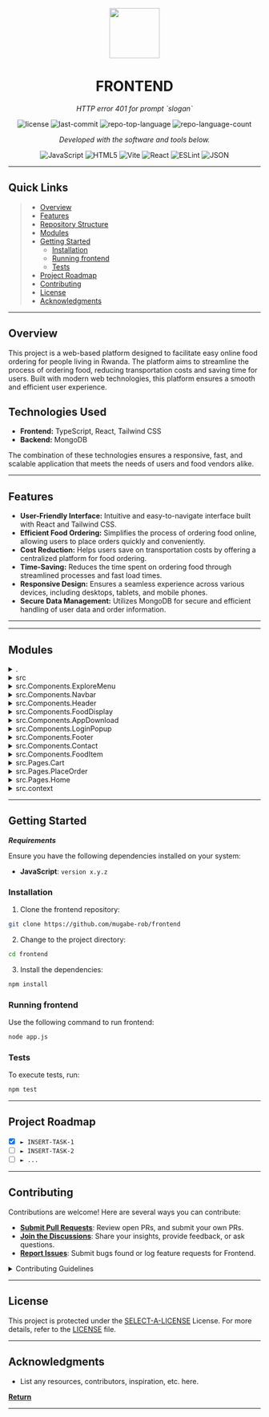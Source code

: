 <p align="center">
  <img src="https://cdn-icons-png.flaticon.com/512/6295/6295417.png" width="100" />
</p>
<p align="center">
    <h1 align="center">FRONTEND</h1>
</p>
<p align="center">
    <em>HTTP error 401 for prompt `slogan`</em>
</p>
<p align="center">
	<img src="https://img.shields.io/github/license/mugabe-rob/frontend?style=flat&color=0080ff" alt="license">
	<img src="https://img.shields.io/github/last-commit/mugabe-rob/frontend?style=flat&logo=git&logoColor=white&color=0080ff" alt="last-commit">
	<img src="https://img.shields.io/github/languages/top/mugabe-rob/frontend?style=flat&color=0080ff" alt="repo-top-language">
	<img src="https://img.shields.io/github/languages/count/mugabe-rob/frontend?style=flat&color=0080ff" alt="repo-language-count">
<p>
<p align="center">
		<em>Developed with the software and tools below.</em>
</p>
<p align="center">
	<img src="https://img.shields.io/badge/JavaScript-F7DF1E.svg?style=flat&logo=JavaScript&logoColor=black" alt="JavaScript">
	<img src="https://img.shields.io/badge/HTML5-E34F26.svg?style=flat&logo=HTML5&logoColor=white" alt="HTML5">
	<img src="https://img.shields.io/badge/Vite-646CFF.svg?style=flat&logo=Vite&logoColor=white" alt="Vite">
	<img src="https://img.shields.io/badge/React-61DAFB.svg?style=flat&logo=React&logoColor=black" alt="React">
	<img src="https://img.shields.io/badge/ESLint-4B32C3.svg?style=flat&logo=ESLint&logoColor=white" alt="ESLint">
	<img src="https://img.shields.io/badge/JSON-000000.svg?style=flat&logo=JSON&logoColor=white" alt="JSON">
</p>
<hr>

##  Quick Links

> - [ Overview](#-overview)
> - [ Features](#-features)
> - [ Repository Structure](#-repository-structure)
> - [ Modules](#-modules)
> - [ Getting Started](#-getting-started)
>   - [ Installation](#-installation)
>   - [ Running frontend](#-running-frontend)
>   - [ Tests](#-tests)
> - [ Project Roadmap](#-project-roadmap)
> - [ Contributing](#-contributing)
> - [ License](#-license)
> - [ Acknowledgments](#-acknowledgments)

---

##  Overview
This project is a web-based platform designed to facilitate easy online food ordering for people living in Rwanda. The platform aims to streamline the process of ordering food, reducing transportation costs and saving time for users. Built with modern web technologies, this platform ensures a smooth and efficient user experience.

## Technologies Used
- **Frontend:** TypeScript, React, Tailwind CSS
- **Backend:** MongoDB

The combination of these technologies ensures a responsive, fast, and scalable application that meets the needs of users and food vendors alike.


---

##  Features

- **User-Friendly Interface:** Intuitive and easy-to-navigate interface built with React and Tailwind CSS.
- **Efficient Food Ordering:** Simplifies the process of ordering food online, allowing users to place orders quickly and conveniently.
- **Cost Reduction:** Helps users save on transportation costs by offering a centralized platform for food ordering.
- **Time-Saving:** Reduces the time spent on ordering food through streamlined processes and fast load times.
- **Responsive Design:** Ensures a seamless experience across various devices, including desktops, tablets, and mobile phones.
- **Secure Data Management:** Utilizes MongoDB for secure and efficient handling of user data and order information.


---


---

##  Modules

<details closed><summary>.</summary>

| File                                                                                      | Summary                                       |
| ---                                                                                       | ---                                           |
| [index.html](https://github.com/mugabe-rob/frontend/blob/master/index.html)               | HTTP error 401 for prompt `index.html`        |
| [vite.config.js](https://github.com/mugabe-rob/frontend/blob/master/vite.config.js)       | HTTP error 401 for prompt `vite.config.js`    |
| [package.json](https://github.com/mugabe-rob/frontend/blob/master/package.json)           | HTTP error 401 for prompt `package.json`      |
| [package-lock.json](https://github.com/mugabe-rob/frontend/blob/master/package-lock.json) | HTTP error 401 for prompt `package-lock.json` |

</details>

<details closed><summary>src</summary>

| File                                                                          | Summary                                   |
| ---                                                                           | ---                                       |
| [App.jsx](https://github.com/mugabe-rob/frontend/blob/master/src/App.jsx)     | HTTP error 401 for prompt `src/App.jsx`   |
| [App.css](https://github.com/mugabe-rob/frontend/blob/master/src/App.css)     | HTTP error 401 for prompt `src/App.css`   |
| [index.css](https://github.com/mugabe-rob/frontend/blob/master/src/index.css) | HTTP error 401 for prompt `src/index.css` |
| [main.jsx](https://github.com/mugabe-rob/frontend/blob/master/src/main.jsx)   | HTTP error 401 for prompt `src/main.jsx`  |

</details>

<details closed><summary>src.Components.ExploreMenu</summary>

| File                                                                                                             | Summary                                                                |
| ---                                                                                                              | ---                                                                    |
| [ExploreMenu.jsx](https://github.com/mugabe-rob/frontend/blob/master/src/Components/ExploreMenu/ExploreMenu.jsx) | HTTP error 401 for prompt `src/Components/ExploreMenu/ExploreMenu.jsx` |
| [ExploreMenu.css](https://github.com/mugabe-rob/frontend/blob/master/src/Components/ExploreMenu/ExploreMenu.css) | HTTP error 401 for prompt `src/Components/ExploreMenu/ExploreMenu.css` |

</details>

<details closed><summary>src.Components.Navbar</summary>

| File                                                                                              | Summary                                                      |
| ---                                                                                               | ---                                                          |
| [Navbar.jsx](https://github.com/mugabe-rob/frontend/blob/master/src/Components/Navbar/Navbar.jsx) | HTTP error 401 for prompt `src/Components/Navbar/Navbar.jsx` |
| [Navbar.css](https://github.com/mugabe-rob/frontend/blob/master/src/Components/Navbar/Navbar.css) | HTTP error 401 for prompt `src/Components/Navbar/Navbar.css` |

</details>

<details closed><summary>src.Components.Header</summary>

| File                                                                                              | Summary                                                      |
| ---                                                                                               | ---                                                          |
| [Header.css](https://github.com/mugabe-rob/frontend/blob/master/src/Components/Header/Header.css) | HTTP error 401 for prompt `src/Components/Header/Header.css` |
| [Header.jsx](https://github.com/mugabe-rob/frontend/blob/master/src/Components/Header/Header.jsx) | HTTP error 401 for prompt `src/Components/Header/Header.jsx` |

</details>

<details closed><summary>src.Components.FoodDisplay</summary>

| File                                                                                                             | Summary                                                                |
| ---                                                                                                              | ---                                                                    |
| [FoodDisplay.jsx](https://github.com/mugabe-rob/frontend/blob/master/src/Components/FoodDisplay/FoodDisplay.jsx) | HTTP error 401 for prompt `src/Components/FoodDisplay/FoodDisplay.jsx` |
| [FoodDisplay.css](https://github.com/mugabe-rob/frontend/blob/master/src/Components/FoodDisplay/FoodDisplay.css) | HTTP error 401 for prompt `src/Components/FoodDisplay/FoodDisplay.css` |

</details>

<details closed><summary>src.Components.AppDownload</summary>

| File                                                                                                             | Summary                                                                |
| ---                                                                                                              | ---                                                                    |
| [AppDownload.css](https://github.com/mugabe-rob/frontend/blob/master/src/Components/AppDownload/AppDownload.css) | HTTP error 401 for prompt `src/Components/AppDownload/AppDownload.css` |
| [AppDownload.jsx](https://github.com/mugabe-rob/frontend/blob/master/src/Components/AppDownload/AppDownload.jsx) | HTTP error 401 for prompt `src/Components/AppDownload/AppDownload.jsx` |

</details>

<details closed><summary>src.Components.LoginPopup</summary>

| File                                                                                                          | Summary                                                              |
| ---                                                                                                           | ---                                                                  |
| [LoginPopup.jsx](https://github.com/mugabe-rob/frontend/blob/master/src/Components/LoginPopup/LoginPopup.jsx) | HTTP error 401 for prompt `src/Components/LoginPopup/LoginPopup.jsx` |
| [LoginPopup.css](https://github.com/mugabe-rob/frontend/blob/master/src/Components/LoginPopup/LoginPopup.css) | HTTP error 401 for prompt `src/Components/LoginPopup/LoginPopup.css` |

</details>

<details closed><summary>src.Components.Footer</summary>

| File                                                                                              | Summary                                                      |
| ---                                                                                               | ---                                                          |
| [Footer.jsx](https://github.com/mugabe-rob/frontend/blob/master/src/Components/Footer/Footer.jsx) | HTTP error 401 for prompt `src/Components/Footer/Footer.jsx` |
| [Footer.css](https://github.com/mugabe-rob/frontend/blob/master/src/Components/Footer/Footer.css) | HTTP error 401 for prompt `src/Components/Footer/Footer.css` |

</details>

<details closed><summary>src.Components.Contact</summary>

| File                                                                                                 | Summary                                                        |
| ---                                                                                                  | ---                                                            |
| [Contact.css](https://github.com/mugabe-rob/frontend/blob/master/src/Components/Contact/Contact.css) | HTTP error 401 for prompt `src/Components/Contact/Contact.css` |
| [Contact.jsx](https://github.com/mugabe-rob/frontend/blob/master/src/Components/Contact/Contact.jsx) | HTTP error 401 for prompt `src/Components/Contact/Contact.jsx` |

</details>

<details closed><summary>src.Components.FoodItem</summary>

| File                                                                                                    | Summary                                                          |
| ---                                                                                                     | ---                                                              |
| [FoodItem.css](https://github.com/mugabe-rob/frontend/blob/master/src/Components/FoodItem/FoodItem.css) | HTTP error 401 for prompt `src/Components/FoodItem/FoodItem.css` |
| [FoodItem.jsx](https://github.com/mugabe-rob/frontend/blob/master/src/Components/FoodItem/FoodItem.jsx) | HTTP error 401 for prompt `src/Components/FoodItem/FoodItem.jsx` |

</details>

<details closed><summary>src.Pages.Cart</summary>

| File                                                                                   | Summary                                             |
| ---                                                                                    | ---                                                 |
| [Cart.css](https://github.com/mugabe-rob/frontend/blob/master/src/Pages/Cart/Cart.css) | HTTP error 401 for prompt `src/Pages/Cart/Cart.css` |
| [Cart.jsx](https://github.com/mugabe-rob/frontend/blob/master/src/Pages/Cart/Cart.jsx) | HTTP error 401 for prompt `src/Pages/Cart/Cart.jsx` |

</details>

<details closed><summary>src.Pages.PlaceOrder</summary>

| File                                                                                                     | Summary                                                         |
| ---                                                                                                      | ---                                                             |
| [PlaceOrder.jsx](https://github.com/mugabe-rob/frontend/blob/master/src/Pages/PlaceOrder/PlaceOrder.jsx) | HTTP error 401 for prompt `src/Pages/PlaceOrder/PlaceOrder.jsx` |
| [PlaceOrder.css](https://github.com/mugabe-rob/frontend/blob/master/src/Pages/PlaceOrder/PlaceOrder.css) | HTTP error 401 for prompt `src/Pages/PlaceOrder/PlaceOrder.css` |

</details>

<details closed><summary>src.Pages.Home</summary>

| File                                                                                   | Summary                                             |
| ---                                                                                    | ---                                                 |
| [Home.css](https://github.com/mugabe-rob/frontend/blob/master/src/Pages/Home/Home.css) | HTTP error 401 for prompt `src/Pages/Home/Home.css` |
| [Home.jsx](https://github.com/mugabe-rob/frontend/blob/master/src/Pages/Home/Home.jsx) | HTTP error 401 for prompt `src/Pages/Home/Home.jsx` |

</details>

<details closed><summary>src.context</summary>

| File                                                                                                | Summary                                                  |
| ---                                                                                                 | ---                                                      |
| [StoreContext.jsx](https://github.com/mugabe-rob/frontend/blob/master/src/context/StoreContext.jsx) | HTTP error 401 for prompt `src/context/StoreContext.jsx` |

</details>

---

##  Getting Started

***Requirements***

Ensure you have the following dependencies installed on your system:

* **JavaScript**: `version x.y.z`

###  Installation

1. Clone the frontend repository:

```sh
git clone https://github.com/mugabe-rob/frontend
```

2. Change to the project directory:

```sh
cd frontend
```

3. Install the dependencies:

```sh
npm install
```

###  Running frontend

Use the following command to run frontend:

```sh
node app.js
```

###  Tests

To execute tests, run:

```sh
npm test
```

---

##  Project Roadmap

- [X] `► INSERT-TASK-1`
- [ ] `► INSERT-TASK-2`
- [ ] `► ...`

---

##  Contributing

Contributions are welcome! Here are several ways you can contribute:

- **[Submit Pull Requests](https://github.com/mugabe-rob/frontend/blob/main/CONTRIBUTING.md)**: Review open PRs, and submit your own PRs.
- **[Join the Discussions](https://github.com/mugabe-rob/frontend/discussions)**: Share your insights, provide feedback, or ask questions.
- **[Report Issues](https://github.com/mugabe-rob/frontend/issues)**: Submit bugs found or log feature requests for Frontend.

<details closed>
    <summary>Contributing Guidelines</summary>

1. **Fork the Repository**: Start by forking the project repository to your GitHub account.
2. **Clone Locally**: Clone the forked repository to your local machine using a Git client.
   ```sh
   git clone https://github.com/mugabe-rob/frontend
   ```
3. **Create a New Branch**: Always work on a new branch, giving it a descriptive name.
   ```sh
   git checkout -b new-feature-x
   ```
4. **Make Your Changes**: Develop and test your changes locally.
5. **Commit Your Changes**: Commit with a clear message describing your updates.
   ```sh
   git commit -m 'Implemented new feature x.'
   ```
6. **Push to GitHub**: Push the changes to your forked repository.
   ```sh
   git push origin new-feature-x
   ```
7. **Submit a Pull Request**: Create a PR against the original project repository. Clearly describe the changes and their motivations.

Once your PR is reviewed and approved, it will be merged into the main branch.

</details>

---

##  License

This project is protected under the [SELECT-A-LICENSE](https://choosealicense.com/licenses) License. For more details, refer to the [LICENSE](https://choosealicense.com/licenses/) file.

---

##  Acknowledgments

- List any resources, contributors, inspiration, etc. here.

[**Return**](#-quick-links)

---